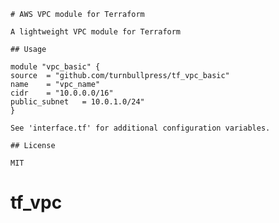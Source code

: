 

	# AWS VPC module for Terraform

	A lightweight VPC module for Terraform

	## Usage

	module "vpc_basic" { 
	source	= "github.com/turnbullpress/tf_vpc_basic"
	name	= "vpc_name"
	cidr	= "10.0.0.0/16"
	public_subnet	= 10.0.1.0/24"
	}

	See 'interface.tf' for additional configuration variables.

	## License

	MIT	
# tf_vpc
